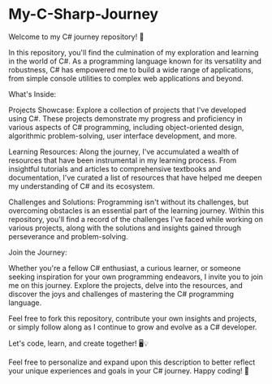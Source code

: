 # My-C-Sharp-Journey

Welcome to my C# journey repository! 🚀

In this repository, you'll find the culmination of my exploration and learning in the world of C#. As a programming language known for its versatility and robustness, C# has empowered me to build a wide range of applications, from simple console utilities to complex web applications and beyond.

What's Inside:

Projects Showcase:
Explore a collection of projects that I've developed using C#. These projects demonstrate my progress and proficiency in various aspects of C# programming, including object-oriented design, algorithmic problem-solving, user interface development, and more.

Learning Resources:
Along the journey, I've accumulated a wealth of resources that have been instrumental in my learning process. From insightful tutorials and articles to comprehensive textbooks and documentation, I've curated a list of resources that have helped me deepen my understanding of C# and its ecosystem.

Challenges and Solutions:
Programming isn't without its challenges, but overcoming obstacles is an essential part of the learning journey. Within this repository, you'll find a record of the challenges I've faced while working on various projects, along with the solutions and insights gained through perseverance and problem-solving.

Join the Journey:

Whether you're a fellow C# enthusiast, a curious learner, or someone seeking inspiration for your own programming endeavors, I invite you to join me on this journey. Explore the projects, delve into the resources, and discover the joys and challenges of mastering the C# programming language.

Feel free to fork this repository, contribute your own insights and projects, or simply follow along as I continue to grow and evolve as a C# developer.

Let's code, learn, and create together! 🖥️💡

Feel free to personalize and expand upon this description to better reflect your unique experiences and goals in your C# journey. Happy coding! 🌟



